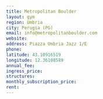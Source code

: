 ```yaml
---
title: Metropolitan Boulder
layout: gym
region: Umbria
city: Perugia (PG)
email: info@metropolitanboulder.com
website: 
address: Piazza Umbria Jazz 1/E
phone: 
latitude: 43.10916519
longitude: 12.36108589
annual_fee: 
ingress_price: 
structures: 
monthly_subscription_price: 
rent: 
---
```


